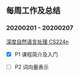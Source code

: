## 每周工作及总结

### 20200201 - 20200207

[深度自然语言处理 CS224n](https://www.bilibili.com/video/BV1pt411h7aT)

- [x] P1 课程简介及入门
  
- [ ] P2 词向量表示


